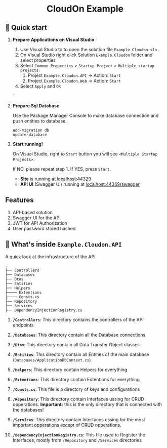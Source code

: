 <h1 align="center">
  CloudOn Example
</h1>

## 🚀 Quick start

1.  **Prepare Applications on Visual Studio**

    1. Use Visual Studio to to open the solution file `Example.Cloudon.sln` .
    1. On Visual Studio right click Solution `Example.Cloudon` folder and select properties 
    1. Select `Common Properties` > `Startup Project` > `Multiple startup projects`
        1. Project `Example.Cloudon.API` -> Action: `Start`
        1. Project `Example.Cloudon.Web` -> Action: `Start`
    1. Select `Apply` and `OK`

    `

1.  **Prepare Sql Database**

    Use the Package Manager Console to make database connection and push entities to database.

    ```shell
    add-migration db
    update-database
    ```

1.  **Start running!**
    
    On Visual Studio, right to `Start` button you will see `<Multiple Startup Projects>`. 
    
    If NO, please repeat step 1. If YES, press `Start`. 

    * **Site** is running at [localhost:44329](https://localhost:44329/)
    * **API UI** (Swagger UI) running at [localhost:44369/swagger](https://localhost:44369/swagger)

## Features
1. API-based solution
1. Swagger UI for the API
1. JWT for API Authorization
1. User password stored hashed

## 🧐 What's inside `Example.Cloudon.API`

A quick look at the infrastructure of the API

    .
    ├── Controllers
    ├── Databases
    ├── Dtos
    ├── Entities
    ├── Helpers
    ├──── Extentions
    ├──── Consts.cs
    ├── Repository
    ├── Services
    ├── DependencyInjectionRegistry.cs

1.  **`/Controllers`**: This directory contains the controllers of the API endpoints

1.  **`/Databases`**: This directory contain all the Database connections

1.  **`/Dtos`**: This directory contain all Data Transfer Object classes

1.  **`/Entities`**: This directory contain all Entities of the main database (`Databases/ApplicationDbContext.cs`)

1.  **`/Helpers`**: This directory contain Helpers for everything

1.  **`/Extentions`**: This directory contain Extentions for everything

1.  **`/Consts.cs`**: This file is a directory of keys and configurations

1.  **`/Repository`**: This directory contain Interfaces ussing for CRUD opperations. **Important:** this is the only directory that is connected with the databases!

1.  **`/Services`**: This directory contain Interfaces ussing for the most important opperations except of CRUD opperations.

1.  **`/DependencyInjectionRegistry.cs`**: This file used to Register the Interfaces, mostly from `/Repository` and `/Services` directories